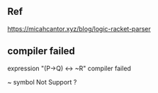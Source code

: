 ## Ref
https://micahcantor.xyz/blog/logic-racket-parser

## compiler failed 

expression "(P->Q) <-> ~R" compiler failed

~ symbol Not Support ?

